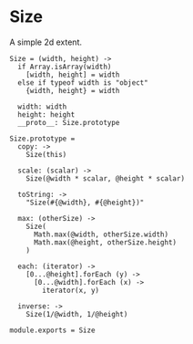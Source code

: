 Size
====

A simple 2d extent.

    Size = (width, height) ->
      if Array.isArray(width)
        [width, height] = width
      else if typeof width is "object"
        {width, height} = width

      width: width
      height: height
      __proto__: Size.prototype

    Size.prototype =
      copy: ->
        Size(this)

      scale: (scalar) ->
        Size(@width * scalar, @height * scalar)

      toString: ->
        "Size(#{@width}, #{@height})"

      max: (otherSize) ->
        Size(
          Math.max(@width, otherSize.width)
          Math.max(@height, otherSize.height)
        )

      each: (iterator) ->
        [0...@height].forEach (y) ->
          [0...@width].forEach (x) ->
            iterator(x, y)

      inverse: ->
        Size(1/@width, 1/@height)

    module.exports = Size

